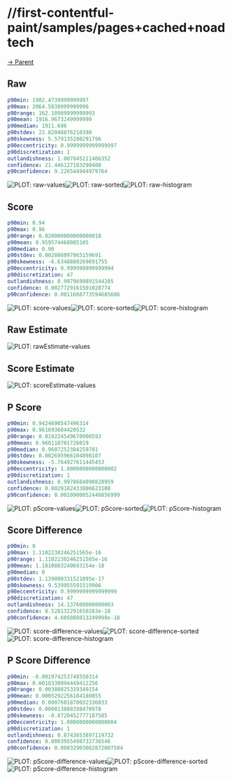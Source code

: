 
# //first-contentful-paint/samples/pages+cached+noadtech

[→ Parent](../..)


## Raw


```yaml
p90min: 1902.4739999999997
p90max: 2064.5838999999996
p90range: 162.10989999999993
p90mean: 1916.9673249999998
p90median: 1911.696
p90stdev: 22.82048876210398
p90skewness: 5.579135208291796
p90eccentricity: 0.9999999999999997
p90discretization: 1
outlandishness: 1.007845211406352
confidence: 21.446127183298408
p90confidence: 9.226544944979764

```

![PLOT: raw-values](./raw/values.svg)![PLOT: raw-sorted](./raw/sorted.svg)![PLOT: raw-histogram](./raw/histogram.svg)
## Score


```yaml
p90min: 0.94
p90max: 0.96
p90range: 0.020000000000000018
p90mean: 0.959574468085105
p90median: 0.96
p90stdev: 0.002886097865159691
p90skewness: -6.6348880269691755
p90eccentricity: 0.999999999999994
p90discretization: 47
outlandishness: 0.9979699891544285
confidence: 0.0027729161501028774
p90confidence: 0.0011668773594685686

```

![PLOT: score-values](./score/values.svg)![PLOT: score-sorted](./score/sorted.svg)![PLOT: score-histogram](./score/histogram.svg)
## Raw Estimate

![PLOT: rawEstimate-values](./rawEstimate/values.svg)
## Score Estimate

![PLOT: scoreEstimate-values](./scoreEstimate/values.svg)
## P Score


```yaml
p90min: 0.9424690547496314
p90max: 0.961693604420532
p90range: 0.019224549670900593
p90mean: 0.960118701726019
p90median: 0.9607252384259701
p90stdev: 0.002695966104898107
p90skewness: -5.764927611445453
p90eccentricity: 1.0000000000000002
p90discretization: 1
outlandishness: 0.9978684090828959
confidence: 0.0029182433806623108
p90confidence: 0.0010900052446856999

```

![PLOT: pScore-values](./pScore/values.svg)![PLOT: pScore-sorted](./pScore/sorted.svg)![PLOT: pScore-histogram](./pScore/histogram.svg)
## Score Difference


```yaml
p90min: 0
p90max: 1.1102230246251565e-16
p90range: 1.1102230246251565e-16
p90mean: 1.1810883240693154e-18
p90median: 0
p90stdev: 1.139000331521095e-17
p90skewness: 9.539955591519906
p90eccentricity: 0.9999999999999999
p90discretization: 47
outlandishness: 14.137600000000003
confidence: 8.528132291650283e-18
p90confidence: 4.605088813249998e-18

```

![PLOT: score-difference-values](./score-difference/values.svg)![PLOT: score-difference-sorted](./score-difference/sorted.svg)![PLOT: score-difference-histogram](./score-difference/histogram.svg)
## P Score Difference


```yaml
p90min: -0.001974253748550314
p90max: 0.0018339994449412256
p90range: 0.00380825319349154
p90mean: 0.0005292256184180055
p90median: 0.0007601870032336033
p90stdev: 0.000813808398470978
p90skewness: -0.8720452777187585
p90eccentricity: 1.0000000000000004
p90discretization: 1
outlandishness: 0.8743653897119732
confidence: 0.0003955498732736546
p90confidence: 0.00032903062872007504

```

![PLOT: pScore-difference-values](./pScore-difference/values.svg)![PLOT: pScore-difference-sorted](./pScore-difference/sorted.svg)![PLOT: pScore-difference-histogram](./pScore-difference/histogram.svg)